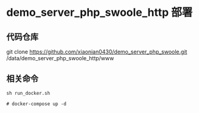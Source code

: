 # demo_server_php_swoole_http 部署

## 代码仓库

git clone https://github.com/xiaonian0430/demo_server_php_swoole.git /data/demo_server_php_swoole_http/www

## 相关命令
```
sh run_docker.sh

# docker-compose up -d
```


